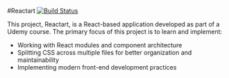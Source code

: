 #Reactart
[![Build Status](https://drone.maniacbox.synology.me/api/badges/daFailer/reactart/status.svg?ref=refs/heads/main)](https://drone.maniacbox.synology.me/daFailer/reactart)

This project, Reactart, is a React-based application developed as part of a Udemy course. The primary focus of this project is to learn and implement:

- Working with React modules and component architecture
- Splitting CSS across multiple files for better organization and maintainability
- Implementing modern front-end development practices


